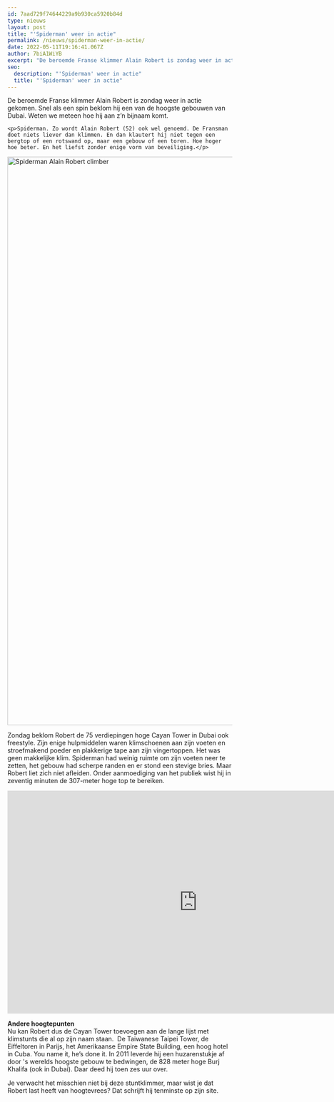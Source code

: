 ```yaml
---
id: 7aad729f74644229a9b930ca5920b84d
type: nieuws
layout: post
title: "'Spiderman' weer in actie"
permalink: /nieuws/spiderman-weer-in-actie/
date: 2022-05-11T19:16:41.067Z
author: 7biA1WiYB
excerpt: "De beroemde Franse klimmer Alain Robert is zondag weer in actie gekomen. Snel als een spin beklom hij een van de hoogste gebouwen van Dubai. Weten we meteen hoe hij aan z’n bijnaam komt.  "
seo:
  description: "'Spiderman' weer in actie"
  title: "'Spiderman' weer in actie"
---
```

De beroemde Franse klimmer Alain Robert is zondag weer in actie gekomen. Snel als een spin beklom hij een van de hoogste gebouwen van Dubai. Weten we meteen hoe hij aan z’n bijnaam komt.  

    <p>Spiderman. Zo wordt Alain Robert (52) ook wel genoemd. De Fransman doet niets liever dan klimmen. En dan klautert hij niet tegen een bergtop of een rotswand op, maar een gebouw of een toren. Hoe hoger hoe beter. En het liefst zonder enige vorm van beveiliging.</p>
<p><div class="media media-element-container media-default"><div id="file-2676" class="file file-image file-image-jpeg">

        
  
  <div class="content">
    <img alt="Spiderman Alain Robert climber" title="Foto: AFP" height="5184" width="3456" style="height: 1275px; width: 850px;" class="media-element file-default" src="https://7dagen.netlify.app/sites/default/files/ANP-32172037.jpg">  </div>

  
</div>
</div>
<p>Zondag beklom Robert de 75 verdiepingen hoge Cayan Tower in Dubai ook freestyle. Zijn enige hulpmiddelen waren klimschoenen aan zijn voeten en stroefmakend poeder en plakkerige tape aan zijn vingertoppen. Het was geen makkelijke klim. Spiderman had weinig ruimte om zijn voeten neer te zetten, het gebouw had scherpe randen en er stond een stevige bries. Maar Robert liet zich niet afleiden. Onder aanmoediging van het publiek wist hij in zeventig minuten de 307-meter hoge top te bereiken.</p>
<p><iframe allowfullscreen="" frameborder="0" height="500" src="https://www.youtube.com/embed/TxktwU-ghGo" width="850"></iframe></p><p><strong>Andere hoogtepunten</strong><br>Nu kan Robert dus de Cayan Tower toevoegen aan de lange lijst met klimstunts die al op zijn naam staan.  De Taiwanese Taipei Tower, de Eiffeltoren in Parijs, het Amerikaanse Empire State Building, een hoog hotel in Cuba. You name it, he’s done it. In 2011 leverde hij een huzarenstukje af door 's werelds hoogste gebouw te bedwingen, de 828 meter hoge Burj Khalifa (ook in Dubai). Daar deed hij toen zes uur over.</p>
<p>Je verwacht het misschien niet bij deze stuntklimmer, maar wist je dat Robert last heeft van hoogtevrees? Dat schrijft hij tenminste op zijn site.</p>  
